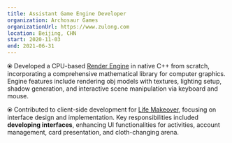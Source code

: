 ```yaml
---
title: Assistant Game Engine Developer
organization: Archosaur Games
organizationUrl: https://www.zulong.com
location: Beijing, CHN
start: 2020-11-03
end: 2021-06-31
---
```



⦿ Developed a CPU-based [Render Engine](https://github.com/Ezharjan/RenderEngine.git) in native C++ from scratch, incorporating a comprehensive mathematical library for computer graphics. Engine features include rendering obj models with textures, lighting setup, shadow generation, and interactive scene manipulation via keyboard and mouse.

⦿ Contributed to client-side development for [Life Makeover](https://mystyle.archosaur.com/), focusing on interface design and implementation. Key responsibilities included **developing interfaces**, enhancing UI functionalities for activities, account management, card presentation, and cloth-changing arena.




<br>
